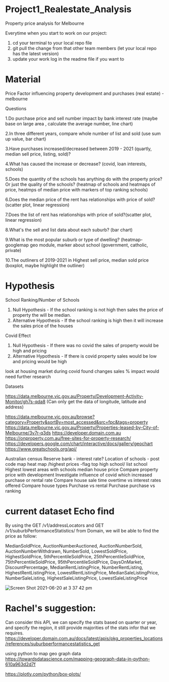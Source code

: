 # Project1_Realestate_Analysis
Property price analysis for Melbourne


Everytime when you start to work on our project:

1. cd your terminal to your local repo file
2. git pull the change from that other team members (let your local repo has the latest version)
3. update your work log in the readme file if you want to 




# Material

Price Factor influencing property development and purchases (real estate) - melbourne
 
Questions

1.Do purchase price and sell number impact by bank interest rate (maybe base on large area , calculate the average number, line chart)

2.In three different years, compare whole number of list and sold (use sum up value, bar chart)

3.Have purchases increased/decreased between 2019 - 2021 (quartly, median sell price, listing, sold)? 

4.What has caused the increase or decrease? (covid, loan interests, schools)

5.Does the quantity of the schools has anything do with the property price? Or just the quality of the schools? (heatmap of schools and heatmaps of price, heatmps of median price with markers of top ranking schools)

6.Does the median price of the rent has relationships with price of sold?(scatter plot, linear regression)

7.Does the list of rent has relationships with price of sold?(scatter plot, linear regression)

8.What's the sell and list data about each suburb? (bar chart)

9.What is the most popular suburb or type of dwelling? (heatmap-googlemap geo module, marker about school (government, catholic, private)

10.The outliners of 2019-2021 in Highest sell price, median sold price (boxplot, maybe highlight the outliner)

 
# Hypothesis
School Ranking/Number of Schools
1. Null Hypothesis - If the school ranking is not high then sales the price of property the will be median.
2. Alternative Hypothesis - If the school ranking is high then it will increase the sales price of the houses

Covid Effect
1. Null Hypothesis - If there was no covid the sales of property would be high and pricing 
2. Alternative Hypothesis - If there is covid property sales would be low and pricing would be high


look at housing market
during covid
found changes sales %
impact would need further research

Datasets

https://data.melbourne.vic.gov.au/Property/Development-Activity-Monitor/gh7s-qda8
(Can only get the data of longitude, latitude and address)

https://data.melbourne.vic.gov.au/browse?category=Property&sortBy=most_accessed&src=fpc&tags=property
https://data.melbourne.vic.gov.au/Property/Properties-leased-by-City-of-Melbourne/3v7r-q3ds
https://developer.domain.com.au
https://onproperty.com.au/free-sites-for-property-research/
https://developers.google.com/chart/interactive/docs/gallery/geochart
https://www.greatschools.org/api/


Australian census
Reserve bank - interest rate?
Location of schools -
 post code map
 heat map /highest prices -flag top high school/ list school
Highest lowest areas with schools median house price
Compare property price with development
Investigate influence of covid which increased purchase or rental rate
Compare house sale time overtime vs interest rates offered
Compare house types
Purchase vs rental
Purchase purchase vs ranking


# current dataset Echo find
By using the GET /v1/addressLocators and GET /v1/suburbPerformanceStatistics/ from Domain, we will be able to find the price as follow:

MedianSoldPrice, AuctionNumberAuctioned, AuctionNumberSold, AuctionNumberWithdrawn, NumberSold, LowestSoldPrice, HighestSoldPrice, 5thPercentileSoldPrice, 25thPercentileSoldPrice, 75thPercentileSoldPrice, 95thPercentileSoldPrice, DaysOnMarket, DiscountPercentage, MedianRentListingPrice, NumberRentListing, HighestRentListingPrice, LowestRentListingPrice, MedianSaleListingPrice, NumberSaleListing, HighestSaleListingPrice, LowestSaleListingPrice

![Screen Shot 2021-06-20 at 3 37 42 pm](https://user-images.githubusercontent.com/75764401/122663398-838d8680-d1dd-11eb-944a-75ec6944c2be.png)

# Rachel's suggestion: 
Can consider this API, we can specify the stats based on quarter or year, and specify the region, it still provide majorities of the stats infor that we requires.
https://developer.domain.com.au/docs/latest/apis/pkg_properties_locations/references/suburbperformancestatistics_get

using python to map geo graph data
https://towardsdatascience.com/mapping-geograph-data-in-python-610a963d2d7f

https://plotly.com/python/box-plots/
